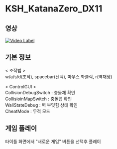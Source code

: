 # KSH_KatanaZero_DX11

## 영상
[![Video Label](https://i9.ytimg.com/vi/bF8dJTWS-kE/mqdefault.jpg?v=634b7042&sqp=CKjt3Z4G&rs=AOn4CLBoi26fCvMYDK3u1QywZd_impQElg)](https://www.youtube.com/watch?v=bF8dJTWS-kE&feature=youtu.be)


## 기본 정보

< 조작법 ><br/>
w/a/s/d(조작), spacebar(선택), 마우스 좌클릭, r(역재생)<br/>

< ControlGUI ><br/>
CollisionDebugSwitch : 충돌체 확인<br/>
CollisioinMapSwitch : 충돌맵 확인<br/>
WallStateDebug : 벽 부딪힘 상태 확인<br/>
CheatMode : 무적 모드<br/>

## 게임 플레이

타이틀 화면에서 "새로운 게임" 버튼을 선택후 플레이<br/>
